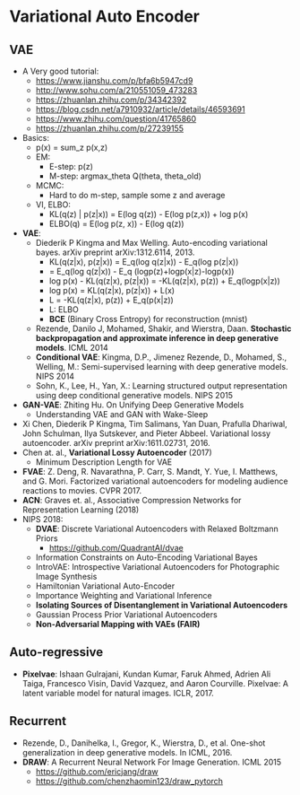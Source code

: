 # Variational Auto Encoder

## VAE
- A Very good tutorial:
	- https://www.jianshu.com/p/bfa6b5947cd9
	- http://www.sohu.com/a/210551059_473283
	- https://zhuanlan.zhihu.com/p/34342392
	- https://blog.csdn.net/a7910932/article/details/46593691
	- https://www.zhihu.com/question/41765860
	- https://zhuanlan.zhihu.com/p/27239155
- Basics:
	- p(x) = sum_z p(x,z)
	- EM:
		- E-step: p(z)
		- M-step: argmax_theta Q(theta, theta_old)
	- MCMC:
		- Hard to do m-step, sample some z and average
	- VI, ELBO:
		- KL(q(z) | p(z|x)) = E(log q(z)) - E(log p(z,x)) + log p(x)
		- ELBO(q) = E(log p(z, x)) - E(log q(z))
- **VAE**:
	- Diederik P Kingma and Max Welling. Auto-encoding variational bayes. arXiv preprint arXiv:1312.6114, 2013.
		- KL(q(z|x), p(z|x)) = E_q(log q(z|x)) - E_q(log p(z|x))
		- = E_q(log q(z|x)) - E_q (logp(z)+logp(x|z)-logp(x))
		- log p(x) - KL(q(z|x), p(z|x)) = -KL(q(z|x), p(z)) + E_q(logp(x|z)) 
		- log p(x) = KL(q(z|x), p(z|x)) + L(x)
		- L = -KL(q(z|x), p(z)) + E_q(p(x|z))
		- L: ELBO 
		- **BCE** (Binary Cross Entropy) for reconstruction (mnist)
	- Rezende, Danilo J, Mohamed, Shakir, and Wierstra, Daan. **Stochastic backpropagation and approximate inference in deep generative models**. ICML 2014
	- **Conditional VAE**: Kingma, D.P., Jimenez Rezende, D., Mohamed, S., Welling, M.: Semi-supervised learning with deep generative models. NIPS 2014
	- Sohn, K., Lee, H., Yan, X.: Learning structured output representation using deep conditional generative models. NIPS 2015
- **GAN-VAE**: Zhiting Hu. On Unifying Deep Generative Models
	- Understanding VAE and GAN with Wake-Sleep
- Xi Chen, Diederik P Kingma, Tim Salimans, Yan Duan, Prafulla Dhariwal, John Schulman, Ilya Sutskever, and Pieter Abbeel. Variational lossy autoencoder. arXiv preprint arXiv:1611.02731, 2016.
- Chen at. al., **Variational Lossy Autoencoder** (2017)
	- Minimum Description Length for VAE
- **FVAE**: Z. Deng, R. Navarathna, P. Carr, S. Mandt, Y. Yue, I. Matthews, and G. Mori. Factorized variational autoencoders for modeling audience reactions to movies. CVPR 2017.
- **ACN**: Graves et. al., Associative Compression Networks for Representation Learning (2018)
- NIPS 2018:
	- **DVAE**: Discrete Variational Autoencoders with Relaxed Boltzmann Priors
		- https://github.com/QuadrantAI/dvae
	- Information Constraints on Auto-Encoding Variational Bayes
	- IntroVAE: Introspective Variational Autoencoders for Photographic Image Synthesis
	- Hamiltonian Variational Auto-Encoder
	- Importance Weighting and Variational Inference
	- **Isolating Sources of Disentanglement in Variational Autoencoders**
	- Gaussian Process Prior Variational Autoencoders
	- **Non-Adversarial Mapping with VAEs (FAIR)**

## Auto-regressive
- **Pixelvae**: Ishaan Gulrajani, Kundan Kumar, Faruk Ahmed, Adrien Ali Taiga, Francesco Visin, David Vazquez, and Aaron Courville. Pixelvae: A latent variable model for natural images. ICLR, 2017.

## Recurrent
- Rezende, D., Danihelka, I., Gregor, K., Wierstra, D., et al. One-shot generalization in deep generative models. In ICML, 2016.
- **DRAW**: A Recurrent Neural Network For Image Generation. ICML 2015
	- https://github.com/ericjang/draw
	- https://github.com/chenzhaomin123/draw_pytorch
